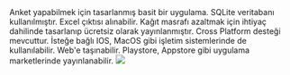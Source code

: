 <div class="text-center">
Anket yapabilmek için tasarlanmış basit bir uygulama. SQLite veritabanı kullanılmıştır. Excel çıktısı alınabilir. Kağıt masrafı azaltmak için ihtiyaç dahilinde tasarlanıp ücretsiz olarak yayınlanmıştır.
Cross Platform desteği mevcuttur. İsteğe bağlı IOS, MacOS gibi işletim sistemlerinde de kullanılabilir.
Web'e taşınabilir.
Playstore, Appstore gibi uygulama marketlerinde yayınlanabilir.

<image src="https://github.com/akoc95/Anket-Uygulamasi-Android-Windows/blob/master/SurveyApp/Anket-Uygulamasi.png" />
</div>
